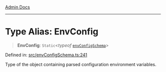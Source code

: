 [Admin Docs](/)

***

# Type Alias: EnvConfig

> **EnvConfig**: `Static`\<*typeof* [`envConfigSchema`](../variables/envConfigSchema.md)\>

Defined in: [src/envConfigSchema.ts:241](https://github.com/syedali237/talawa-api/blob/98bc58250f2ff99b91cd3ae158cc2ad171f7d560/src/envConfigSchema.ts#L241)

Type of the object containing parsed configuration environment variables.
